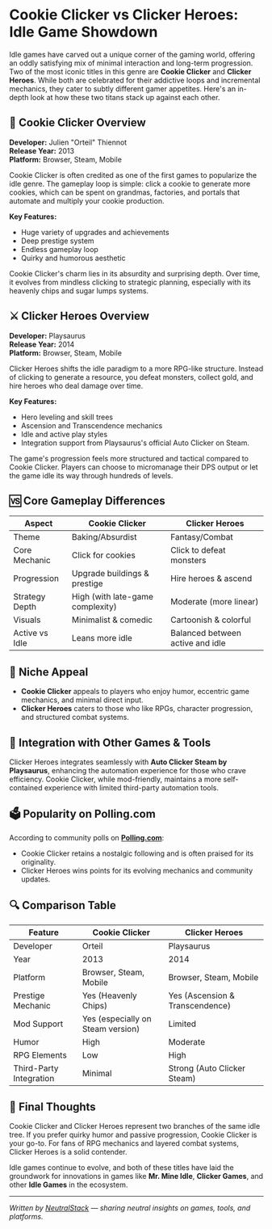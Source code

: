 # Cookie Clicker vs Clicker Heroes: Idle Game Showdown

Idle games have carved out a unique corner of the gaming world, offering an oddly satisfying mix of minimal interaction and long-term progression. Two of the most iconic titles in this genre are **Cookie Clicker** and **Clicker Heroes**. While both are celebrated for their addictive loops and incremental mechanics, they cater to subtly different gamer appetites. Here's an in-depth look at how these two titans stack up against each other.

## 🍪 Cookie Clicker Overview

**Developer:** Julien "Orteil" Thiennot  
**Release Year:** 2013  
**Platform:** Browser, Steam, Mobile  

Cookie Clicker is often credited as one of the first games to popularize the idle genre. The gameplay loop is simple: click a cookie to generate more cookies, which can be spent on grandmas, factories, and portals that automate and multiply your cookie production.

**Key Features:**
- Huge variety of upgrades and achievements
- Deep prestige system
- Endless gameplay loop
- Quirky and humorous aesthetic

Cookie Clicker's charm lies in its absurdity and surprising depth. Over time, it evolves from mindless clicking to strategic planning, especially with its heavenly chips and sugar lumps systems.

## ⚔️ Clicker Heroes Overview

**Developer:** Playsaurus  
**Release Year:** 2014  
**Platform:** Browser, Steam, Mobile  

Clicker Heroes shifts the idle paradigm to a more RPG-like structure. Instead of clicking to generate a resource, you defeat monsters, collect gold, and hire heroes who deal damage over time.

**Key Features:**
- Hero leveling and skill trees
- Ascension and Transcendence mechanics
- Idle and active play styles
- Integration support from Playsaurus's official Auto Clicker on Steam.

The game's progression feels more structured and tactical compared to Cookie Clicker. Players can choose to micromanage their DPS output or let the game idle its way through hundreds of levels.

## 🆚 Core Gameplay Differences

| Aspect | Cookie Clicker | Clicker Heroes |
|--------|----------------|----------------|
| Theme | Baking/Absurdist | Fantasy/Combat |
| Core Mechanic | Click for cookies | Click to defeat monsters |
| Progression | Upgrade buildings & prestige | Hire heroes & ascend |
| Strategy Depth | High (with late-game complexity) | Moderate (more linear) |
| Visuals | Minimalist & comedic | Cartoonish & colorful |
| Active vs Idle | Leans more idle | Balanced between active and idle |

## 🧩 Niche Appeal

- **Cookie Clicker** appeals to players who enjoy humor, eccentric game mechanics, and minimal direct input.
- **Clicker Heroes** caters to those who like RPGs, character progression, and structured combat systems.

## 🔗 Integration with Other Games & Tools

Clicker Heroes integrates seamlessly with **Auto Clicker Steam by Playsaurus**, enhancing the automation experience for those who crave efficiency. Cookie Clicker, while mod-friendly, maintains a more self-contained experience with limited third-party automation tools.

## 🗳️ Popularity on Polling.com

According to community polls on **[Polling.com](https://polling.com)**:
- Cookie Clicker retains a nostalgic following and is often praised for its originality.
- Clicker Heroes wins points for its evolving mechanics and community updates.

## 🔍 Comparison Table

| Feature | Cookie Clicker | Clicker Heroes |
|---------|----------------|-----------------|
| Developer | Orteil | Playsaurus |
| Year | 2013 | 2014 |
| Platform | Browser, Steam, Mobile | Browser, Steam, Mobile |
| Prestige Mechanic | Yes (Heavenly Chips) | Yes (Ascension & Transcendence) |
| Mod Support | Yes (especially on Steam version) | Limited |
| Humor | High | Moderate |
| RPG Elements | Low | High |
| Third-Party Integration | Minimal | Strong (Auto Clicker Steam) |

## 🎯 Final Thoughts

Cookie Clicker and Clicker Heroes represent two branches of the same idle tree. If you prefer quirky humor and passive progression, Cookie Clicker is your go-to. For fans of RPG mechanics and layered combat systems, Clicker Heroes is a solid contender.

Idle games continue to evolve, and both of these titles have laid the groundwork for innovations in games like **Mr. Mine Idle**, **Clicker Games**, and other **Idle Games** in the ecosystem.

---

*Written by [NeutralStack](https://github.com/neutralstack) — sharing neutral insights on games, tools, and platforms.*
